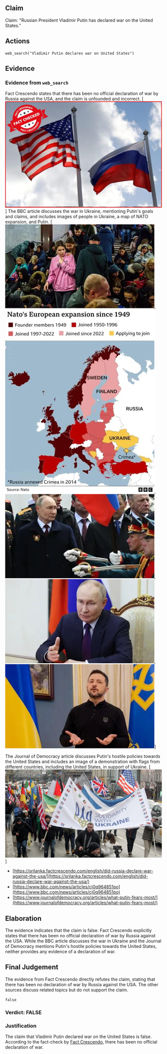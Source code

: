 ## Claim
Claim: "Russian President Vladimir Putin has declared war on the United States."

## Actions
```
web_search("Vladimir Putin declares war on United States")
```

## Evidence
### Evidence from `web_search`
Fact Crescendo states that there has been no official declaration of war by Russia against the USA, and the claim is unfounded and incorrect. [![image 2675](media/2025-08-07_20-59-1754600363-143904.jpg)] The BBC article discusses the war in Ukraine, mentioning Putin's goals and claims, and includes images of people in Ukraine, a map of NATO expansion, and Putin. [![image 2683](media/2025-08-07_20-59-1754600381-299632.jpg), ![image 2687](media/2025-08-07_20-59-1754600382-650890.jpg), ![image 2689](media/2025-08-07_20-59-1754600383-197837.jpg), ![image 2681](media/2025-08-07_20-59-1754600380-944590.jpg), ![image 2685](media/2025-08-07_20-59-1754600382-179147.jpg)]

The Journal of Democracy article discusses Putin's hostile policies towards the United States and includes an image of a demonstration with flags from different countries, including the United States, in support of Ukraine. [![image 2694](media/2025-08-07_20-59-1754600386-245360.jpg)]

*   [https://srilanka.factcrescendo.com/english/did-russia-declare-war-against-the-usa/](https://srilanka.factcrescendo.com/english/did-russia-declare-war-against-the-usa/)
*   [https://www.bbc.com/news/articles/cj0q964851po](https://www.bbc.com/news/articles/cj0q964851po)
*   [https://www.journalofdemocracy.org/articles/what-putin-fears-most/](https://www.journalofdemocracy.org/articles/what-putin-fears-most/)


## Elaboration
The evidence indicates that the claim is false. Fact Crescendo explicitly states that there has been no official declaration of war by Russia against the USA. While the BBC article discusses the war in Ukraine and the Journal of Democracy mentions Putin's hostile policies towards the United States, neither provides any evidence of a declaration of war.


## Final Judgement
The evidence from Fact Crescendo directly refutes the claim, stating that there has been no declaration of war by Russia against the USA. The other sources discuss related topics but do not support the claim.

`false`

### Verdict: FALSE

### Justification
The claim that Vladimir Putin declared war on the United States is false. According to the fact-check by [Fact Crescendo](https://srilanka.factcrescendo.com/english/did-russia-declare-war-against-the-usa/), there has been no official declaration of war.
